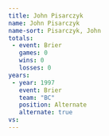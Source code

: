 ```yaml
---
title: John Pisarczyk
name: John Pisarczyk
name-sort: Pisarczyk, John
totals:
 - event: Brier
   games: 0
   wins: 0
   losses: 0
years:
 - year: 1997
   event: Brier
   team: "BC"
   position: Alternate
   alternate: true
vs:
---
```


